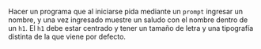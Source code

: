 Hacer un programa que al iniciarse pida mediante un `prompt` ingresar un nombre, y una vez ingresado muestre un saludo con el nombre dentro de un `h1`. El `h1` debe estar centrado y tener un tamaño de letra y una tipografía distinta de la que viene por defecto.
